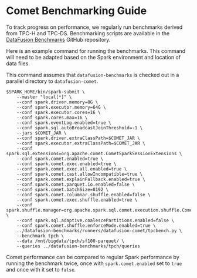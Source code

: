 <!--
Licensed to the Apache Software Foundation (ASF) under one
or more contributor license agreements.  See the NOTICE file
distributed with this work for additional information
regarding copyright ownership.  The ASF licenses this file
to you under the Apache License, Version 2.0 (the
"License"); you may not use this file except in compliance
with the License.  You may obtain a copy of the License at

  http://www.apache.org/licenses/LICENSE-2.0

Unless required by applicable law or agreed to in writing,
software distributed under the License is distributed on an
"AS IS" BASIS, WITHOUT WARRANTIES OR CONDITIONS OF ANY
KIND, either express or implied.  See the License for the
specific language governing permissions and limitations
under the License.
-->

# Comet Benchmarking Guide

To track progress on performance, we regularly run benchmarks derived from TPC-H and TPC-DS. Benchmarking scripts are
available in the [DataFusion Benchmarks](https://github.com/apache/datafusion-benchmarks) GitHub repository.

Here is an example command for running the benchmarks. This command will need to be adapted based on the Spark 
environment and location of data files.

This command assumes that `datafusion-benchmarks` is checked out in a parallel directory to `datafusion-comet`.

```shell
$SPARK_HOME/bin/spark-submit \ 
    --master "local[*]" \ 
    --conf spark.driver.memory=8G \ 
    --conf spark.executor.memory=64G \ 
    --conf spark.executor.cores=16 \ 
    --conf spark.cores.max=16 \ 
    --conf spark.eventLog.enabled=true \ 
    --conf spark.sql.autoBroadcastJoinThreshold=-1 \ 
    --jars $COMET_JAR \ 
    --conf spark.driver.extraClassPath=$COMET_JAR \ 
    --conf spark.executor.extraClassPath=$COMET_JAR \ 
    --conf spark.sql.extensions=org.apache.comet.CometSparkSessionExtensions \ 
    --conf spark.comet.enabled=true \ 
    --conf spark.comet.exec.enabled=true \ 
    --conf spark.comet.exec.all.enabled=true \ 
    --conf spark.comet.cast.allowIncompatible=true \ 
    --conf spark.comet.explainFallback.enabled=true \ 
    --conf spark.comet.parquet.io.enabled=false \ 
    --conf spark.comet.batchSize=8192 \ 
    --conf spark.comet.columnar.shuffle.enabled=false \ 
    --conf spark.comet.exec.shuffle.enabled=true \ 
    --conf spark.shuffle.manager=org.apache.spark.sql.comet.execution.shuffle.CometShuffleManager \ 
    --conf spark.sql.adaptive.coalescePartitions.enabled=false \ 
    --conf spark.comet.shuffle.enforceMode.enabled=true \
    ../datafusion-benchmarks/runners/datafusion-comet/tpcbench.py \
    --benchmark tpch \ 
    --data /mnt/bigdata/tpch/sf100-parquet/ \ 
    --queries ../datafusion-benchmarks/tpch/queries 
```

Comet performance can be compared to regular Spark performance by running the benchmark twice, once with 
`spark.comet.enabled` set to `true` and once with it set to `false`. 